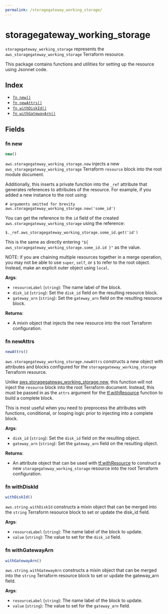 ```yaml
---
permalink: /storagegateway_working_storage/
---
```


# storagegateway_working_storage

`storagegateway_working_storage` represents the `aws_storagegateway_working_storage` Terraform resource.



This package contains functions and utilities for setting up the resource using Jsonnet code.


## Index

* [`fn new()`](#fn-new)
* [`fn newAttrs()`](#fn-newattrs)
* [`fn withDiskId()`](#fn-withdiskid)
* [`fn withGatewayArn()`](#fn-withgatewayarn)

## Fields

### fn new

```ts
new()
```


`aws.storagegateway_working_storage.new` injects a new `aws_storagegateway_working_storage` Terraform `resource`
block into the root module document.

Additionally, this inserts a private function into the `_ref` attribute that generates references to attributes of the
resource. For example, if you added a new instance to the root using:

    # arguments omitted for brevity
    aws.storagegateway_working_storage.new('some_id')

You can get the reference to the `id` field of the created `aws.storagegateway_working_storage` using the reference:

    $._ref.aws_storagegateway_working_storage.some_id.get('id')

This is the same as directly entering `"${ aws_storagegateway_working_storage.some_id.id }"` as the value.

NOTE: if you are chaining multiple resources together in a merge operation, you may not be able to use `super`, `self`,
or `$` to refer to the root object. Instead, make an explicit outer object using `local`.

**Args**:
  - `resourceLabel` (`string`): The name label of the block.
  - `disk_id` (`string`): Set the `disk_id` field on the resulting resource block.
  - `gateway_arn` (`string`): Set the `gateway_arn` field on the resulting resource block.

**Returns**:
- A mixin object that injects the new resource into the root Terraform configuration.


### fn newAttrs

```ts
newAttrs()
```


`aws.storagegateway_working_storage.newAttrs` constructs a new object with attributes and blocks configured for the `storagegateway_working_storage`
Terraform resource.

Unlike [aws.storagegateway_working_storage.new](#fn-new), this function will not inject the `resource`
block into the root Terraform document. Instead, this must be passed in as the `attrs` argument for the
[tf.withResource](https://github.com/tf-libsonnet/core/tree/main/docs#fn-withresource) function to build a complete block.

This is most useful when you need to preprocess the attributes with functions, conditional, or looping logic prior to
injecting into a complete block.

**Args**:
  - `disk_id` (`string`): Set the `disk_id` field on the resulting object.
  - `gateway_arn` (`string`): Set the `gateway_arn` field on the resulting object.

**Returns**:
  - An attribute object that can be used with [tf.withResource](https://github.com/tf-libsonnet/core/tree/main/docs#fn-withresource) to construct a new `storagegateway_working_storage` resource into the root Terraform configuration.


### fn withDiskId

```ts
withDiskId()
```

`aws.string.withDiskId` constructs a mixin object that can be merged into the `string`
Terraform resource block to set or update the disk_id field.



**Args**:
  - `resourceLabel` (`string`): The name label of the block to update.
  - `value` (`string`): The value to set for the `disk_id` field.


### fn withGatewayArn

```ts
withGatewayArn()
```

`aws.string.withGatewayArn` constructs a mixin object that can be merged into the `string`
Terraform resource block to set or update the gateway_arn field.



**Args**:
  - `resourceLabel` (`string`): The name label of the block to update.
  - `value` (`string`): The value to set for the `gateway_arn` field.
